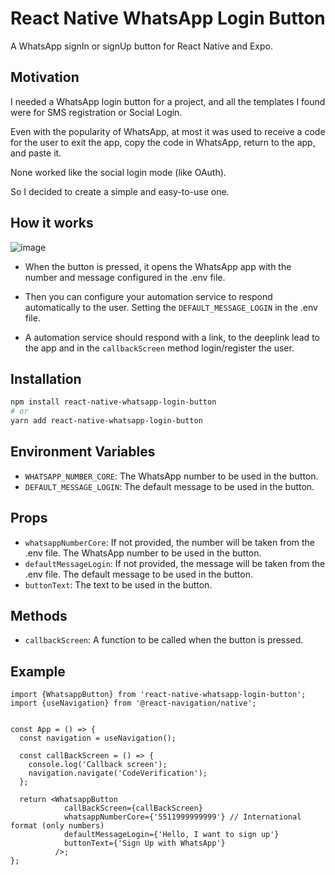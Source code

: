 # React Native WhatsApp Login Button

A WhatsApp signIn or signUp button for React Native and Expo.

## Motivation

I needed a WhatsApp login button for a project, and all the templates I found were for SMS registration or Social Login. 

Even with the popularity of WhatsApp, at most it was used to receive a code for the user to exit the app, copy the code in WhatsApp, return to the app, and paste it.

None worked like the social login mode (like OAuth). 

So I decided to create a simple and easy-to-use one.

## How it works

![image](https://github.com/user-attachments/assets/07dbcef8-79ad-4659-8a62-072538bb4b73)


- When the button is pressed, it opens the WhatsApp app with the number and message configured in the .env file.

- Then you can configure your automation service to respond automatically to the user. Setting the `DEFAULT_MESSAGE_LOGIN` in the .env file.

- A automation service should respond with a link, to the deeplink lead to the app and in the `callbackScreen` method login/register the user.
 

## Installation

```bash
npm install react-native-whatsapp-login-button
# or
yarn add react-native-whatsapp-login-button
```

## Environment Variables

- `WHATSAPP_NUMBER_CORE`: The WhatsApp number to be used in the button.
- `DEFAULT_MESSAGE_LOGIN`: The default message to be used in the button.


## Props

- `whatsappNumberCore`: If not provided, the number will be taken from the .env file. The WhatsApp number to be used in the button.
- `defaultMessageLogin`: If not provided, the message will be taken from the .env file. The default message to be used in the button.
- `buttonText`: The text to be used in the button.

## Methods

- `callbackScreen`: A function to be called when the button is pressed.

## Example

```tsx
import {WhatsappButton} from 'react-native-whatsapp-login-button';
import {useNavigation} from '@react-navigation/native';


const App = () => {
  const navigation = useNavigation();

  const callBackScreen = () => {
    console.log('Callback screen');
    navigation.navigate('CodeVerification');
  };

  return <WhatsappButton 
            callBackScreen={callBackScreen}
            whatsappNumberCore={'5511999999999'} // International format (only numbers)
            defaultMessageLogin={'Hello, I want to sign up'}
            buttonText={'Sign Up with WhatsApp'}
          />;
};
``` 
